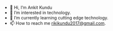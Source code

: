 - 👋 Hi, I’m Ankit Kundu
- 👀 I’m interested in technology.
- 🌱 I’m currently learning cutting edge technology.
- 📫 How to reach me rikikundu2017@gmail.com.

<!---
Ankit12453/Ankit12453 is a ✨ special ✨ repository because its `README.md` (this file) appears on your GitHub profile.
You can click the Preview link to take a look at your changes.
--->
